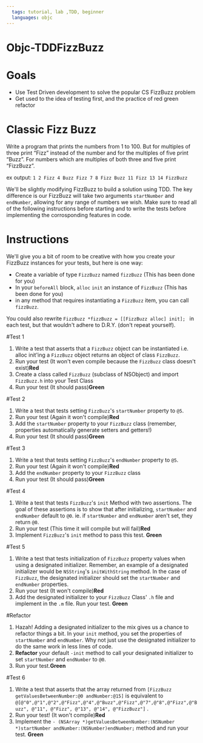 ```yaml
---
  tags: tutorial, lab ,TDD, beginner
  languages: objc
---
```


# Objc-TDDFizzBuzz

# Goals 

* Use Test Driven development to solve the popular CS FizzBuzz problem  
* Get used to the idea of testing first, and the practice of red green refactor

# Classic Fizz Buzz
Write a program that prints the numbers from 1 to 100. But for multiples of three print “Fizz” instead of the number and for the multiples of five print “Buzz”. For numbers which are multiples of both three and five print “FizzBuzz”.

ex output: 
` 1 2 Fizz 4 Buzz Fizz 7 8 Fizz Buzz 11 Fizz 13 14 FizzBuzz `
 
We'll be slightly modifying FizzBuzz to build a solution using TDD.  The key difference is our FizzBuzz will take two arguments `startNumber` and `endNumber`, allowing for any range of numbers we wish.  Make sure to read all of the following instructions before starting and to write the tests before implementing the corrosponding features in code. 

Instructions
=====================

We'll give you a bit of room to be creative with how you create your FizzBuzz instances for your tests, but here is one way: 

   - Create a variable of type `FizzBuzz` named `fizzBuzz` (This has been done for you)
   - In your `beforeAll` block, `alloc` `init` an instance of `FizzBuzz` (This has been done for you)
   - in any method that requires instantiating a `FizzBuzz` item, you can call `fizzBuzz`.  

You could also rewrite `FizzBuzz *fizzBuzz = [[FizzBuzz alloc] init]; ` in each test, but that wouldn't adhere to D.R.Y. (don't repeat yourself).  

#Test 1
1. Write a test that asserts that a `FizzBuzz` object can be instantiated i.e. alloc init'ing a `FizzBuzz` object returns an object of class `FizzBuzz`.
2. Run your test (It won't even compile because the `FizzBuzz` class doesn't exist)**Red**
3. Create a class called `FizzBuzz` (subclass of NSObject) and import `FizzBuzz.h` into your Test Class 
4. Run your test (It should pass)**Green**

#Test 2
1. Write a test that tests setting `FizzBuzz`'s `startNumber` property to `@5`.  
2. Run your test (Again it won't compile)**Red**
3. Add the `startNumber` property to your `FizzBuzz` class (remember, properties automatically generate setters and getters!) 
4. Run your test (It should pass)**Green**

#Test 3
1. Write a test that tests setting `FizzBuzz`'s `endNumber` property to `@5`.
2. Run your test (Again it won't compile)**Red**
3. Add the `endNumber` property to your `FizzBuzz` class
4. Run your test (It should pass)**Green**

#Test 4
1. Write a test that tests `FizzBuzz`'s `init` Method with two assertions.  The goal of these assertions is to show that after initializing, `startNumber` and `endNumber` default to `@0`. ie. if `startNumber` and `endNumber` aren't set, they return `@0`.    
2. Run your test (This time it will compile but will fail)**Red**
3. Implement `FizzBuzz`'s `init` method to pass this test. **Green**
 
#Test 5
1. Write a test that tests initialization of `FizzBuzz` property values when using a designated initializer.  Remember, an example of a designated initializer would be `NSString`'s `initWithString` method. In the case of `FizzBuzz`, the designated initializer should set the `startNumber` and `endNumber` properties. 
2. Run your test (It won't compile)**Red**
3. Add the designated initializer to your `FizzBuzz` Class' `.h` file and implement in the `.m` file. Run your test. **Green**

#Refactor
1. Hazah! Adding a designated initializer to the mix gives us a chance to refactor things a bit.  In your `init` method, you set the properties of `startNumber` and `endNumber`.  Why not just use the designated initializer to do the same work in less lines of code. 
2. **Refactor** your default `-init` method to call your designated initializer to set `startNumber` and `endNumber` to `@0`.
3. Run your test.**Green**

#Test 6
1. Write a test that asserts that the array returned from `[FizzBuzz getValuesBetweenNumber:@0 andNumber:@15]` is equivalent to `@[@"0",@"1",@"2",@"Fizz",@"4",@"Buzz",@"Fizz",@"7",@"8",@"Fizz",@"Buzz", @"11", @"Fizz", @"13", @"14", @"FizzBuzz"]` .
2. Run your test! (It won't compile)**Red**
3. Implement the `- (NSArray *)getValuesBetweenNumber:(NSNumber *)startNumber andNumber:(NSNumber)endNumber;` method and run your test. **Green**



